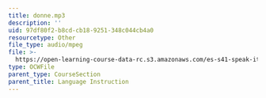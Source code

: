 ```yaml
---
title: donne.mp3
description: ''
uid: 97df80f2-b8cd-cb18-9251-348c044cb4a0
resourcetype: Other
file_type: audio/mpeg
file: >-
  https://open-learning-course-data-rc.s3.amazonaws.com/es-s41-speak-italian-with-your-mouth-full-spring-2012/97df80f2b8cdcb189251348c044cb4a0_donne.mp3
type: OCWFile
parent_type: CourseSection
parent_title: Language Instruction
---
```

